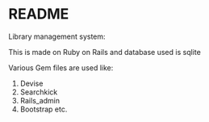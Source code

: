 # README

Library management system:

This is made on Ruby on Rails and database used is sqlite

Various Gem files are used like:

1. Devise
2. Searchkick
3. Rails_admin
4. Bootstrap etc.
